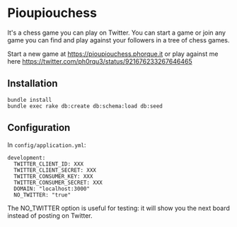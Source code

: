 # Pioupiouchess

It's a chess game you can play on Twitter. You can start a game or join any game you can find and play against your followers in a tree of chess games.

Start a new game at https://pioupiouchess.phorque.it or play against me here https://twitter.com/ph0rqu3/status/921676233267646465

## Installation

```
bundle install
bundle exec rake db:create db:schema:load db:seed
```

## Configuration

In `config/application.yml`:

```
development:
  TWITTER_CLIENT_ID: XXX
  TWITTER_CLIENT_SECRET: XXX
  TWITTER_CONSUMER_KEY: XXX
  TWITTER_CONSUMER_SECRET: XXX
  DOMAIN: "localhost:3000"
  NO_TWITTER: "true"
```

The NO_TWITTER option is useful for testing: it will show you the next board instead of posting on Twitter.
